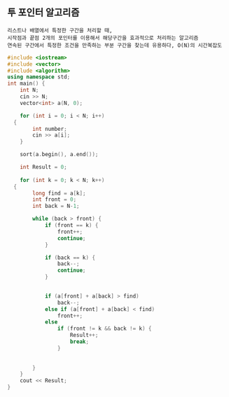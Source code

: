 ## 투 포인터 알고리즘

    리스트나 배열에서 특정한 구간을 처리할 때, 
    시작점과 끝점 2개의 포인터를 이용해서 해당구간을 효과적으로 처리하는 알고리즘
    연속된 구간에서 특정한 조건을 만족하는 부분 구간을 찾는데 유용하다, O(N)의 시간복잡도
    
```cpp
#include <iostream>
#include <vector>
#include <algorithm>
using namespace std;
int main() {
	int N;
	cin >> N;
	vector<int> a(N, 0);

	for (int i = 0; i < N; i++)
  {
		int number;
		cin >> a[i];
	}

	sort(a.begin(), a.end());

	int Result = 0;
	
	for (int k = 0; k < N; k++) 
  {
		long find = a[k];
		int front = 0;
		int back = N-1;

		while (back > front) {
			if (front == k) {
				front++;
				continue;
			}

			if (back == k) {
				back--;
				continue;
			}
				

			if (a[front] + a[back] > find)
				back--;
			else if (a[front] + a[back] < find)
				front++;
			else
				if (front != k && back != k) {
					Result++;
					break;
				}
				
					
		}
	}
	cout << Result;
}
```
